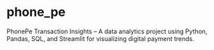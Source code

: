 # phone_pe
PhonePe Transaction Insights – A data analytics project using Python, Pandas, SQL, and Streamlit for visualizing digital payment trends.
